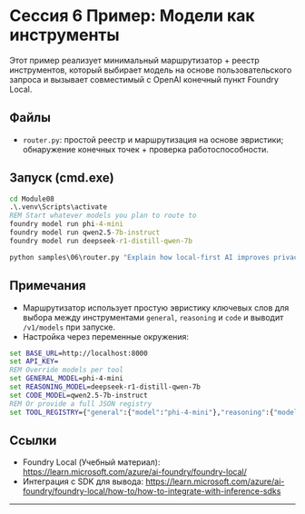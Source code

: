 <!--
CO_OP_TRANSLATOR_METADATA:
{
  "original_hash": "d28c8fdf6c32d02120403c7b4526392b",
  "translation_date": "2025-09-22T14:25:54+00:00",
  "source_file": "Module08/samples/06/README.md",
  "language_code": "ru"
}
-->
# Сессия 6 Пример: Модели как инструменты

Этот пример реализует минимальный маршрутизатор + реестр инструментов, который выбирает модель на основе пользовательского запроса и вызывает совместимый с OpenAI конечный пункт Foundry Local.

## Файлы
- `router.py`: простой реестр и маршрутизация на основе эвристики; обнаружение конечных точек + проверка работоспособности.

## Запуск (cmd.exe)
```cmd
cd Module08
.\.venv\Scripts\activate
REM Start whatever models you plan to route to
foundry model run phi-4-mini
foundry model run qwen2.5-7b-instruct
foundry model run deepseek-r1-distill-qwen-7b

python samples\06\router.py "Explain how local-first AI improves privacy in two sentences."
```

## Примечания
- Маршрутизатор использует простую эвристику ключевых слов для выбора между инструментами `general`, `reasoning` и `code` и выводит `/v1/models` при запуске.
- Настройка через переменные окружения:
```cmd
set BASE_URL=http://localhost:8000
set API_KEY=
REM Override models per tool
set GENERAL_MODEL=phi-4-mini
set REASONING_MODEL=deepseek-r1-distill-qwen-7b
set CODE_MODEL=qwen2.5-7b-instruct
REM Or provide a full JSON registry
set TOOL_REGISTRY={"general":{"model":"phi-4-mini"},"reasoning":{"model":"deepseek-r1-distill-qwen-7b"},"code":{"model":"qwen2.5-7b-instruct"}}
```

## Ссылки
- Foundry Local (Учебный материал): https://learn.microsoft.com/azure/ai-foundry/foundry-local/
- Интеграция с SDK для вывода: https://learn.microsoft.com/azure/ai-foundry/foundry-local/how-to/how-to-integrate-with-inference-sdks

---

